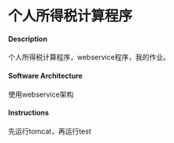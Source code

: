 # 个人所得税计算程序

#### Description
个人所得税计算程序，webservice程序，我的作业。

#### Software Architecture
使用webservice架构

#### Instructions
先运行tomcat，再运行test

